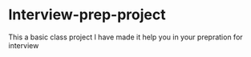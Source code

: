 # Interview-prep-project 
This a basic class project I have made it help you in your prepration for interview 
